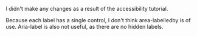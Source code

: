 I didn't make any changes as a result of the accessibility tutorial.

Because each label has a single control, I don't think area-labelledby is of use. Aria-label is also not useful, as there are no hidden labels.
